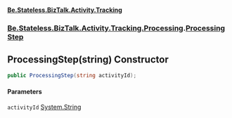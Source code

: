 #### [Be.Stateless.BizTalk.Activity.Tracking](README.md 'README')
### [Be.Stateless.BizTalk.Activity.Tracking.Processing](Be.Stateless.BizTalk.Activity.Tracking.Processing.md 'Be.Stateless.BizTalk.Activity.Tracking.Processing').[ProcessingStep](ProcessingStep.md 'Be.Stateless.BizTalk.Activity.Tracking.Processing.ProcessingStep')

## ProcessingStep(string) Constructor

```csharp
public ProcessingStep(string activityId);
```
#### Parameters

<a name='Be.Stateless.BizTalk.Activity.Tracking.Processing.ProcessingStep.ProcessingStep(string).activityId'></a>

`activityId` [System.String](https://docs.microsoft.com/en-us/dotnet/api/System.String 'System.String')
